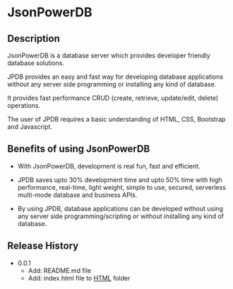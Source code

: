 # JsonPowerDB

## Description
JsonPowerDB is a database server which provides developer friendly database solutions.

JPDB provides an easy and fast way for developing database applications without any server side programming or installing any kind of database.

It provides fast performance CRUD (create, retrieve, update/edit, delete) operations.

The user of JPDB requires a basic understanding of  HTML, CSS, Bootstrap and Javascript.

## Benefits of using JsonPowerDB
+ With JsonPowerDB, development is real fun, fast and efficient.

+ JPDB saves upto 30% development time and upto 50% time with high performance, real-time, light weight, simple to use, secured, serverless multi-mode database and business APIs.

+ By using JPDB, database applications can be developed without using any server side programming/scripting or without installing any kind of database.

## Release History
+ 0.0.1
  - Add: README.md file
  - Add: index.html file to [HTML](https://github.com/surajy1/JsonPowerDB-Project/tree/main/HTML) folder
